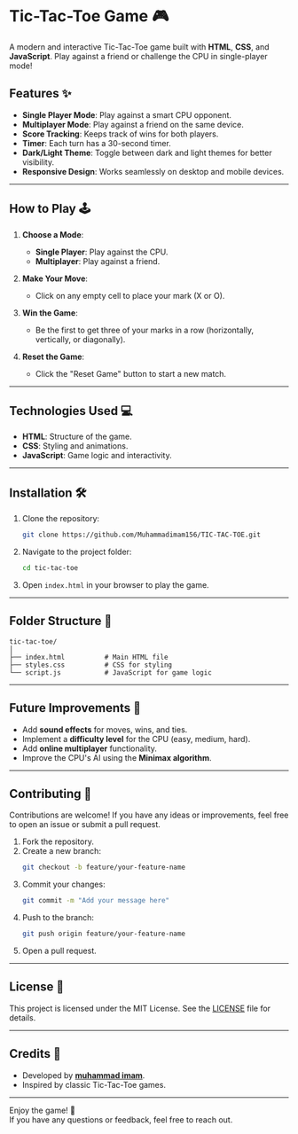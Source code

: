 

# Tic-Tac-Toe Game 🎮

A modern and interactive Tic-Tac-Toe game built with **HTML**, **CSS**, and **JavaScript**. Play against a friend or challenge the CPU in single-player mode!


## Features ✨

- **Single Player Mode**: Play against a smart CPU opponent.
- **Multiplayer Mode**: Play against a friend on the same device.
- **Score Tracking**: Keeps track of wins for both players.
- **Timer**: Each turn has a 30-second timer.
- **Dark/Light Theme**: Toggle between dark and light themes for better visibility.
- **Responsive Design**: Works seamlessly on desktop and mobile devices.

---

## How to Play 🕹️

1. **Choose a Mode**:
   - **Single Player**: Play against the CPU.
   - **Multiplayer**: Play against a friend.

2. **Make Your Move**:
   - Click on any empty cell to place your mark (X or O).

3. **Win the Game**:
   - Be the first to get three of your marks in a row (horizontally, vertically, or diagonally).

4. **Reset the Game**:
   - Click the "Reset Game" button to start a new match.

---

## Technologies Used 💻

- **HTML**: Structure of the game.
- **CSS**: Styling and animations.
- **JavaScript**: Game logic and interactivity.

---

## Installation 🛠️

1. Clone the repository:
   ```bash
   git clone https://github.com/Muhammadimam156/TIC-TAC-TOE.git
   ```
2. Navigate to the project folder:
   ```bash
   cd tic-tac-toe
   ```
3. Open `index.html` in your browser to play the game.

---

## Folder Structure 📂

```
tic-tac-toe/
│
├── index.html          # Main HTML file
├── styles.css          # CSS for styling
└── script.js           # JavaScript for game logic
```

---

## Future Improvements 🚀

- Add **sound effects** for moves, wins, and ties.
- Implement a **difficulty level** for the CPU (easy, medium, hard).
- Add **online multiplayer** functionality.
- Improve the CPU's AI using the **Minimax algorithm**.

---

## Contributing 🤝

Contributions are welcome! If you have any ideas or improvements, feel free to open an issue or submit a pull request.

1. Fork the repository.
2. Create a new branch:
   ```bash
   git checkout -b feature/your-feature-name
   ```
3. Commit your changes:
   ```bash
   git commit -m "Add your message here"
   ```
4. Push to the branch:
   ```bash
   git push origin feature/your-feature-name
   ```
5. Open a pull request.

---

## License 📄

This project is licensed under the MIT License. See the [LICENSE](LICENSE) file for details.

---

## Credits 👏

- Developed by **[muhammad imam](https://github.com/Muhammadimam156/)**.
- Inspired by classic Tic-Tac-Toe games.

---

Enjoy the game! 🎉  
If you have any questions or feedback, feel free to reach out.

